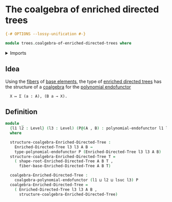 # The coalgebra of enriched directed trees

```agda
{-# OPTIONS --lossy-unification #-}

module trees.coalgebra-of-enriched-directed-trees where
```

<details><summary>Imports</summary>

```agda
open import foundation.dependent-pair-types
open import foundation.universe-levels

open import trees.coalgebras-polynomial-endofunctors
open import trees.enriched-directed-trees
open import trees.fibers-enriched-directed-trees
open import trees.polynomial-endofunctors
```

</details>

## Idea

Using the [fibers](trees.fibers-enriched-directed-trees.md) of
[base elements](trees.bases-enriched-directed-trees.md), the type of
[enriched directed trees](trees.enriched-directed-trees.md) has the structure of
a [coalgebra](trees.coalgebras-polynomial-endofunctors.md) for the
[polynomial endofunctor](trees.polynomial-endofunctors.md)

```text
  X ↦ Σ (a : A), (B a → X).
```

## Definition

```agda
module _
  {l1 l2 : Level} (l3 : Level) (P@(A , B) : polynomial-endofunctor l1 l2)
  where

  structure-coalgebra-Enriched-Directed-Tree :
    Enriched-Directed-Tree l3 l3 A B →
    type-polynomial-endofunctor P (Enriched-Directed-Tree l3 l3 A B)
  structure-coalgebra-Enriched-Directed-Tree T =
    ( shape-root-Enriched-Directed-Tree A B T ,
      fiber-base-Enriched-Directed-Tree A B T)

  coalgebra-Enriched-Directed-Tree :
    coalgebra-polynomial-endofunctor (l1 ⊔ l2 ⊔ lsuc l3) P
  coalgebra-Enriched-Directed-Tree =
    ( Enriched-Directed-Tree l3 l3 A B ,
      structure-coalgebra-Enriched-Directed-Tree)
```
